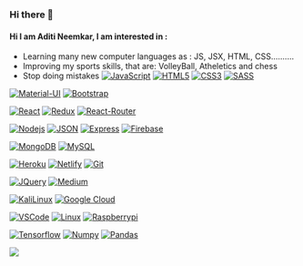 ### Hi there 👋

#### Hi I am Aditi Neemkar, I am interested in :
* Learning many new computer languages as : JS, JSX, HTML, CSS..........
* Improving my sports skills, that are: VolleyBall, Atheletics and chess
* Stop doing mistakes
[![JavaScript](https://img.shields.io/badge/JavaScript-F7DF1E?style=flat&logo=javascript&logoColor=black&link=https://github.com/aditineemkar)](https://github.com/aditineemkar)
[![HTML5](https://img.shields.io/badge/-HTML5-E34F26?style=flat&logo=html5&logoColor=white&link=https://github.com/aditineemkar)](https://github.com/aditineemkar) 
[![CSS3](https://img.shields.io/badge/-CSS3-1572B6?style=flat&logo=css3&link=https://github.com/aditineemkar)](https://github.com/aditineemkar) 
[![SASS](https://img.shields.io/badge/Sass-CC6699?style=flat&logo=sass&logoColor=white&link=https://github.com/aditineemkar)](https://github.com/aditineemkar)

[![Material-UI](https://img.shields.io/badge/Material--UI-0081CB?style=flat&logo=material-ui&logoColor=white&link=https://github.com/aditineemkar)](https://github.com/aditineemkar)
[![Bootstrap](https://img.shields.io/badge/-Bootstrap-563D7C?style=flat&logo=bootstrap&link=https://github.com/aditineemkar)](https://github.com/aditineemkar) 

[![React](https://img.shields.io/badge/React-20232A?style=flat&logo=react&logoColor=61DAFB&link=https://github.com/aditineemkar)](https://github.com/aditineemkar) 
[![Redux](https://img.shields.io/badge/Redux-593D88?style=flat&logo=redux&logoColor=white&link=https://github.com/aditineemkar)](https://github.com/aditineemkar)
[![React-Router](https://img.shields.io/badge/React_Router-CA4245?style=flat&logo=react-router&logoColor=white&link=https://github.com/aditineemkar)](https://github.com/aditineemkar)

[![Nodejs](https://img.shields.io/badge/-Nodejs-green?style=flat&logo=Node.js&link=https://github.com/aditineemkar)](https://github.com/aditineemkar9) 
[![JSON](https://img.shields.io/badge/-json-02569B?style=flat&logo=json&link=https://github.com/aditineemkar)](https://github.com/aditineemkar)
[![Express](https://img.shields.io/badge/Express.js-404D59?style=flat&logo=express&logoColor=white&link=https://github.com/aditineemkar)](https://github.com/aditineemkar)
[![Firebase](https://img.shields.io/badge/firebase-ffca28?style=flat&logo=firebase&logoColor=white&link=https://github.com/aditineemkar)](https://github.com/aditineemkar)

[![MongoDB](https://img.shields.io/badge/MongoDB-4EA94B?style=flat&logo=mongodb&logoColor=white&link=https://github.com/aditineemkar)](https://github.com/aditineemkar)
[![MySQL](https://img.shields.io/badge/MySQL-00000F?style=flat&logo=mysql&logoColor=white&link=https://github.com/aditineemkar)](https://github.com/aditineemkar)

[![Heroku](https://img.shields.io/badge/-Heroku-gray?style=flat&logo=heroku&link=https://github.com/aditineemkar)](https://github.com/aditineemkar) 
[![Netlify](https://img.shields.io/badge/Netlify-00C7B7?style=flat&logo=netlify&logoColor=white&link=https://github.com/aditineemkar)](https://github.com/aditineemkar) 
[![Git](https://img.shields.io/badge/-Git-black?style=flat&logo=git&link=https://github.com/aditineemkar)](https://github.com/aditineemkar) 

[![JQuery](https://img.shields.io/badge/-JQuery-blue?style=flat&logo=jquery&link=https://github.com/aditineemkar)](https://github.com/aditineemkar) 
[![Medium](https://img.shields.io/badge/Medium-12100E?style=flat&logo=medium&logoColor=white&link=https://arihantjain09.medium.com/make-a-mailchimp-newsletter-using-nodejs-6f379edaaae0)](https://aditineemkar.medium.com/make-a-mailchimp-newsletter-using-nodejs-6f379edaaae0) 

[![KaliLinux](https://img.shields.io/badge/Kali_Linux-557C94?style=flat&logo=kali-linux&logoColor=white&link=https://github.com/aditineemkar)](https://github.com/aditineemkar) 
[![Google Cloud](https://img.shields.io/badge/Google_Cloud-4285F4?style=flat&logo=google-cloud&logoColor=white&link=https://github.com/aditineemkar)](https://github.com/aditineemkar) 

[![VSCode](https://img.shields.io/badge/VSCode%20-%232E2E2E.svg?&style=flat&logo=visual-studio-code&logoColor=%2330A2FF&link=https://github.com/aditineemkar)](https://github.com/aditineemkar) 
[![Linux](https://img.shields.io/badge/Linux-FCC624?style=flat&logo=linux&logoColor=black&link=https://github.com/aditineemkar)](https://github.com/aditineemkar) 
[![Raspberrypi](https://img.shields.io/badge/RASPBERRY%20PI-C51A4A.svg?&style=flat&logo=raspberry%20pi&logoColor=white&link=https://github.com/aditineemkar)](https://github.com/aditineemkar) 

[![Tensorflow](https://img.shields.io/badge/TensorFlow%20-%23FF6F00.svg?&style=flat&logo=TensorFlow&logoColor=white&link=https://github.com/aditineemkar)](https://github.com/aditineemkar)
[![Numpy](https://img.shields.io/badge/numpy%20-%23013243.svg?&style=flat&logo=numpy&logoColor=white&link=https://github.com/aditineemkar)](https://github.com/aditineemkar) 
[![Pandas](https://img.shields.io/badge/pandas%20-%23150458.svg?&style=flat&logo=pandas&logoColor=white&link=https://github.com/aditineemkar)](https://github.com/aditineemkar)

<p align="left"> <img src="https://github-readme-stats.vercel.app/api?username=arihant-jain-09&theme=tokyonight&show_icons=true&hide_border=true&count_private=true" /> </p>
